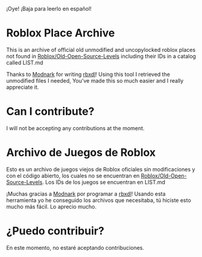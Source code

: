 ¡Oye! ¡Baja para leerlo en español!

# Roblox Place Archive
This is an archive of official old unmodified and uncopylocked roblox places not found in <a href="https://github.com/Roblox/Old-Open-Source-Levels">Roblox/Old-Open-Source-Levels</a></td> including their IDs in a catalog called LIST.md

Thanks to <a href="https://github.com/Modnark/">Modnark</a></td> for writing <a href="https://github.com/Modnark/rbxdl/">rbxdl</a></td>! Using this tool I retrieved the unmodified files I needed, You've made this so much easier and I really appreciate it.

# Can I contribute?
I will not be accepting any contributions at the moment.

# Archivo de Juegos de Roblox
Esto es un archivo de juegos viejos de Roblox oficiales sin modificaciones y con el código abierto, los cuales no se encuentran en <a href="https://github.com/Roblox/Old-Open-Source-Levels">Roblox/Old-Open-Source-Levels</a></td>. Los IDs de los juegos se encuentran en LIST.md

¡Muchas gracias a <a href="https://github.com/Modnark/">Modnark</a></td> por programar a <a href="https://github.com/Modnark/rbxdl/">rbxdl</a></td>! Usando esta herramienta yo he conseguido los archivos que necesitaba, tú hiciste esto mucho más fácil. Lo aprecio mucho.

# ¿Puedo contribuir?
En este momento, no estaré aceptando contribuciones.
